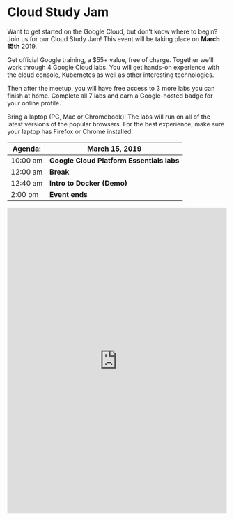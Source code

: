 # Cloud Study Jam

Want to get started on the Google Cloud, but don't know where to begin? Join us for our Cloud Study Jam! This event will be taking place on **March 15th** 2019.  

Get official Google training, a $55+ value, free of charge. Together we'll work through 4 Google Cloud labs. You will get hands-on experience with the cloud console, Kubernetes as well as other interesting technologies.   

Then after the meetup, you will have free access to 3 more labs you can finish at home. Complete all 7 labs and earn a Google-hosted badge for your online profile.  

Bring a laptop (PC, Mac or Chromebook)! The labs will run on all of the latest versions of the popular browsers. For the best experience, make sure your laptop has Firefox or Chrome installed.  

| Agenda: | March 15, 2019 |
|---|---|
| 10:00 am | **Google Cloud Platform Essentials labs** |
| 12:00 am | **Break** |
| 12:40 am | **Intro to Docker (Demo)** |
| 2:00 pm | **Event ends** |

<iframe src="https://docs.google.com/forms/d/e/1FAIpQLScc5nyrvm01ClnVNdVBxoux0Ji5M8lM_7dL1PHFkq5quAIEMg/viewform?embedded=true" width="100%" height="700" frameborder="0" marginheight="0" marginwidth="0">Loading...</iframe>
